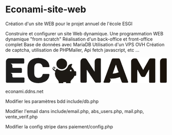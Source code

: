 # Econami-site-web
Création d'un site WEB pour le projet annuel de l'école ESGI

Construire et configurer un site Web dynamique. Une programmation WEB dynamique "from scratch" Réalisation d'un back-office et front-office complet Base de données avec MariaDB Utilisation d'un VPS OVH Création de captcha, utilisation de PHPMailer, Api fetch javascript, etc ...

![Logo Econami](src/images/econami2.png)

econami.ddns.net

Modifier les paramètres bdd include/db.php

Modifier l'email dans include/email.php, abs_users.php, mail.php, vente_verif.php

Modifier la config stripe dans paiement/config.php
